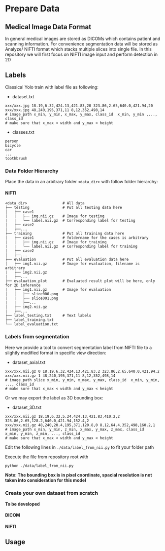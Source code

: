 # Prepare Data

## Medical Image Data Format
In general medical images are stored as DICOMs which contains patient and scanning information. For convenience segmentation data will be stored as Analyze/ NIFTI format which stacks multiple slices into single file. In this repository we will first focus on NIFTI image input and perform detection in 2D

## Labels
Classical Yolo train with label file as following:

- dataset.txt
```
xxx/xxx.jpg 18.19,6.32,424.13,421.83,20 323.86,2.65,640.0,421.94,20 
xxx/xxx.jpg 48,240,195,371,11 8,12,352,498,14
# image_path x_min, y_min, x_max, y_max, class_id  x_min, y_min ,..., class_id 
# make sure that x_max < width and y_max < height
```

- classes.txt
```
person
bicycle
car
...
toothbrush
```

### Data Folder Hierarchy
Place the data in an arbitrary folder `<data_dir>` with follow folder hierarchy:

#### NIFTI
    <data_dir>                # All data
    ├── testing               # Put all testing data here
    |   ├── case1            
    |   |   ├── img.nii.gz    # Image for testing
    |   |   └── label.nii.gz  # Corresponding label for testing
    |   ├── case2
    |   ├──...
    ├── training              # Put all training data here
    |   ├── case1             # foldername for the cases is arbitrary
    |   |   ├── img.nii.gz    # Image for training
    |   |   └── label.nii.gz  # Corresponding label for training
    |   ├── case2
    |   ├──...
    ├── evaluation            # Put all evaluation data here
    |   ├── img1.nii.gz       # Image for evaluation, filename is arbitrary
    |   ├── img2.nii.gz
    |   ├──...
    ├── evaluation_plot       # Evaluated result plot will be here, only for 2D inference
    |   ├── img1.nii.gz       # Image for evaluation
    |   |   ├── slice000.png
    |   |   ├── slice001.png
    |   |   ├──...
    |   ├── img2.nii.gz
    |   ├──...
    ├── label_testing.txt     # Text labels
    ├── label_training.txt
    └── label_evaluation.txt

### Labels from segmentation 
Here we provide a tool to convert segmentation label from NIFTI file to a slightly modified format in specific view direction:

- dataset_axial.txt 
```
xxx/xxx.nii.gz 0 18.19,6.32,424.13,421.83,2 323.86,2.65,640.0,421.94,2 
xxx/xxx.nii.gz 1 48,240,195,371,11 8,12,352,498,14
# image_path slice x_min, y_min, x_max, y_max, class_id  x_min, y_min, ..., class_id 
# make sure that x_max < width and y_max < height
```

Or we may export the label as 3D bounding box:

- dataset_3D.txt 
```
xxx/xxx.nii.gz 18.19,6.32,5.24,424.13,421.83,410.2,2 323.86,2.65,128.2,640.0,421.94,152.4,2 
xxx/xxx.nii.gz 48,240,20.4,195,371,120.8,0 8,12,64.4,352,498,160.2,1
# image_path x_min, y_min, z_min, x_max, y_max, z_max, class_id  x_min, y_min, z_min, ..., class_id 
# make sure that x_max < width and y_max < height
```

Edit the following lines in `./data/label_from_nii.py` to fit your folder path

Execute the file from repository root with

```bash
python ./data/label_from_nii.py
```

**Note: The bounding box is in pixel coordinate, spacial resolution is not taken into consideration for this model**

### Create your own dataset from scratch
**To be developed**

#### DICOM
#### NIFTI

## Usage